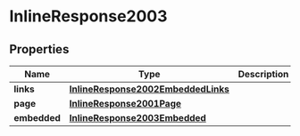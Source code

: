
# InlineResponse2003

## Properties
Name | Type | Description | Notes
------------ | ------------- | ------------- | -------------
**links** | [**InlineResponse2002EmbeddedLinks**](InlineResponse2002EmbeddedLinks.md) |  | 
**page** | [**InlineResponse2001Page**](InlineResponse2001Page.md) |  | 
**embedded** | [**InlineResponse2003Embedded**](InlineResponse2003Embedded.md) |  |  [optional]



